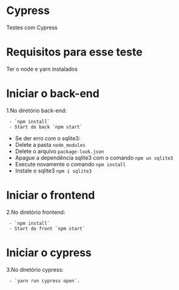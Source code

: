 # Cypress
Testes com Cypress

# Requisitos para esse teste
  Ter o node e yarn instalados

# Iniciar o back-end

  1.No diretório back-end:
  
     - `npm install`
     - Start do back `npm start`
  
  - Se der erro com o sqlite3:
  - Delete a pasta `node_modules`
  - Delete o arquivo `package-look.json`
  - Apague a dependência sqlite3 com o comando `npm un sqlite3`
  - Execute novamente o comando `npm install`
  - Instale o sqlite3 `npm i sqlite3`
    
    
# Iniciar o frontend 

   2.No diretório frontend:
   
     - `npm install`
     - Start do front `npm start`
      
# Iniciar o cypress 

   3.No diretório cypress:
   
     - `yarn run cypress open`.
  
